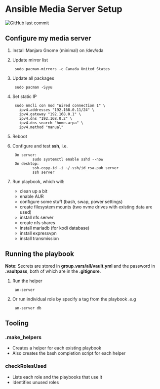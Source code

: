 # Ansible Media Server Setup

![GitHub last commit](https://img.shields.io/github/last-commit/marinierb/ansible-server)

## Configure my media server

1. Install Manjaro Gnome (minimal) on /dev/sda

1. Update mirror list

        sudo pacman-mirrors -c Canada United_States

1. Update all packages

        sudo pacman -Syyu

1. Set static IP

        sudo nmcli con mod "Wired connection 1" \
          ipv4.addresses "192.168.0.11/24" \
          ipv4.gateway "192.168.0.1" \
          ipv4.dns "192.168.0.2" \
          ipv4.dns-search "home.arpa" \
          ipv4.method "manual"

1. Reboot

1. Configure and test **ssh**, i.e.

        On server:
                sudo systemctl enable sshd --now
        On desktop:
                ssh-copy-id -i ~/.ssh/id_rsa.pub server
                ssh server

1. Run playbook, which will:

   * clean up a bit
   * enable AUR
   * configure some stuff (bash, swap, power settings)
   * create filesystem mounts (two nvme drives with existing data are used)
   * install nfs server
   * create nfs shares
   * install mariadb (for kodi database)
   * install expressvpn
   * install transmission

## Running the playbook

**Note**: Secrets are stored in **group_vars/all/vault.yml** and the password in **.vaultpass**, both of which are in the **.gitignore**.

1. Run the helper

        an-server

1. Or run individual role by specify a tag from the playbook .e.g

        an-server db

## Tooling

### .make_helpers

* Creates a helper for each existing playbook
* Also creates the bash completion script for each helper

### checkRolesUsed

* Lists each role and the playbooks that use it
* Identifies unused roles
